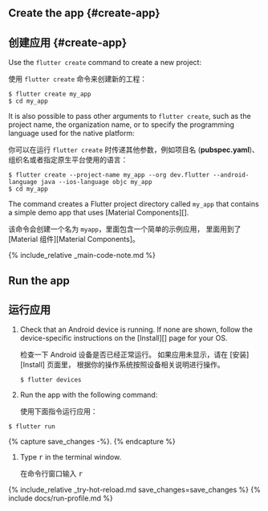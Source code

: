 <div class="tab-pane" id="terminal" role="tabpanel" aria-labelledby="terminal-tab" markdown="1">

## Create the app {#create-app}

## 创建应用 {#create-app}

Use the `flutter create` command to create a new project:

使用 `flutter create` 命令来创建新的工程：

```terminal
$ flutter create my_app
$ cd my_app
```

It is also possible to pass other arguments to `flutter create`,
such as the project name, the organization name,
or to specify the programming language used for the native platform:

你可以在运行 `flutter create` 时传递其他参数，例如项目名 (**pubspec.yaml**)、
组织名或者指定原生平台使用的语言：

```terminal
$ flutter create --project-name my_app --org dev.flutter --android-language java --ios-language objc my_app
$ cd my_app
```

The command creates a Flutter project directory called `my_app` that
contains a simple demo app that uses [Material Components][].

该命令会创建一个名为 `myapp`，里面包含一个简单的示例应用，
里面用到了 [Material 组件][Material Components]。

{% include_relative _main-code-note.md %}

## Run the app

## 运行应用

 1. Check that an Android device is running.
   If none are shown, follow the device-specific instructions
   on the [Install][] page for your OS.

    检查一下 Android 设备是否已经正常运行。
    如果应用未显示，请在 [安装][Install] 页面里，
    根据你的操作系统按照设备相关说明进行操作。

    ```terminal
    $ flutter devices
    ```

 1. Run the app with the following command:

    使用下面指令运行应用：

   ```terminal
   $ flutter run
   ```

{% capture save_changes -%}.
{% endcapture %}

 1. Type <kbd>r</kbd> in the terminal window.

    在命令行窗口输入 <kbd>r</kbd>

{% include_relative _try-hot-reload.md save_changes=save_changes %}
{% include docs/run-profile.md %}

[trusted your computer]: {{site.url}}/get-started/install/macos#trust

</div>

